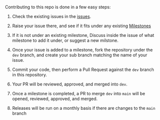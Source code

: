 Contributing to this repo is done in a few easy steps:

1) Check the existing issues in the [issues](https://github.com/baileytec-labs/stablediffusion-on-lambda/issues).

2) Raise your issue there, and see if it fits under any existing [Milestones](https://github.com/baileytec-labs/stablediffusion-on-lambda/milestones)

3) If it is not under an existing milestone, Discuss inside the issue of what milestone to add it under, or suggest a new milstone.

4) Once your issue is added to a milestone, fork the repository under the `dev` branch, and create your sub branch matching the name of your issue.

5) Commit your code, then perform a Pull Request against the `dev` branch in this repository.

6) Your PR will be reviewed, approved, and merged into `dev`.

7) Once a milestone is completed, a PR to merge `dev` into `main` will be opened, reviewed, approved, and merged.

8) Releases will be run on a monthly basis if there are changes to the `main` branch

